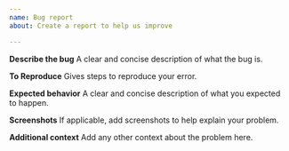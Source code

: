 ```yaml
---
name: Bug report
about: Create a report to help us improve

---
```


**Describe the bug**
A clear and concise description of what the bug is.

**To Reproduce**
Gives steps to reproduce your error.

**Expected behavior**
A clear and concise description of what you expected to happen.

**Screenshots**
If applicable, add screenshots to help explain your problem.

**Additional context**
Add any other context about the problem here.
